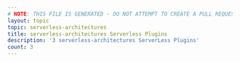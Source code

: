 ```yaml
---
# NOTE: THIS FILE IS GENERATED - DO NOT ATTEMPT TO CREATE A PULL REQUEST TO UPDATE THE DATA. 
layout: topic
topic: serverless-architectures
title: serverless-architectures Serverless Plugins
description: '3 serverless-architectures ServerLess Plugins'
count: 3
---
```

